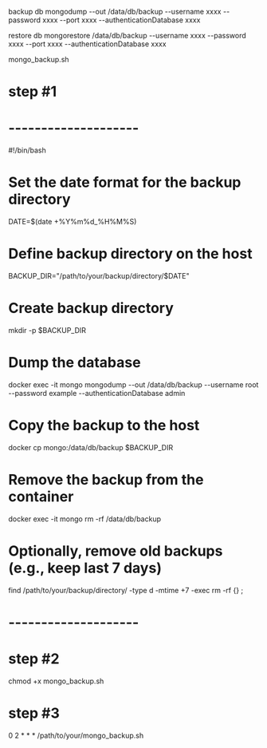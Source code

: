 backup db
mongodump --out /data/db/backup --username xxxx --password xxxx --port xxxx --authenticationDatabase xxxx

restore db
mongorestore /data/db/backup --username xxxx --password xxxx --port xxxx --authenticationDatabase xxxx


mongo_backup.sh

# step #1
# --------------------
#!/bin/bash

# Set the date format for the backup directory
DATE=$(date +%Y%m%d_%H%M%S)

# Define backup directory on the host
BACKUP_DIR="/path/to/your/backup/directory/$DATE"

# Create backup directory
mkdir -p $BACKUP_DIR

# Dump the database
docker exec -it mongo mongodump --out /data/db/backup --username root --password example --authenticationDatabase admin

# Copy the backup to the host
docker cp mongo:/data/db/backup $BACKUP_DIR

# Remove the backup from the container
docker exec -it mongo rm -rf /data/db/backup

# Optionally, remove old backups (e.g., keep last 7 days)
find /path/to/your/backup/directory/ -type d -mtime +7 -exec rm -rf {} \;
# --------------------

# step #2
chmod +x mongo_backup.sh

# step #3
0 2 * * * /path/to/your/mongo_backup.sh




<!-- //////////////
{
    "_id" : ObjectId("6694927862cd9e01921e2978"),
    "current" : {
        "avatar" : {
            "url" : "https://cloudflare-ipfs.com/ipfs/Qmd3W5DuhgHirLHGVixi6V76LhCkZUz6pnFt5AJBiyvHye/avatar/698.jpg",
            "filename" : "Trenton",
            "mimetype" : "image/png",
            "encoding" : "7bit"
        },
        "lockAccount" : {
            "lock" : false,
            "date" : ISODate("2024-07-15T03:07:36.416+0000")
        },
        "roles" : [
            NumberInt(1)
        ],
        "isActive" : NumberInt(0),
        "username" : "glen",
        "password" : "U2FsdGVkX1+0RgSLYG7mvRze6wD8ZePPexww+/rbscw=",
        "email" : "Mohamed97@yahoo.com",
        "displayName" : "Gerry",
        "lastAccess" : ISODate("2024-07-15T07:34:11.102+0000")
    },
    "history" : [

    ],
    "createdAt" : ISODate("2024-07-15T03:07:36.422+0000"),
    "updatedAt" : ISODate("2024-07-15T07:34:11.105+0000"),
    "__v" : NumberInt(0)
}

 -->
